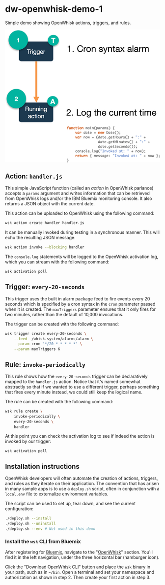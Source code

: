# dw-openwhisk-demo-1

Simple demo showing OpenWhisk actions, triggers, and rules.

![High level diagram](demo-1.png)

## Action: `handler.js`

This simple JavaScript function (called an _action_ in OpenWhisk parlance) accepts a `params` argument and writes information that can be retrieved from OpenWhisk logs and/or the IBM Bluemix monitoring console. It also returns a JSON object with the current date.

This action can be uploaded to OpenWhisk using the following command:

```bash
wsk action create handler handler.js
```

It can be manually invoked during testing in a synchronous manner. This will echo the resulting JSON message:

```bash
wsk action invoke --blocking handler
```

The `console.log` statements will be logged to the OpenWhisk activation log, which you can stream with the following command:

```bash
wsk activation poll
```

## Trigger: `every-20-seconds`

This trigger uses the built in alarm package feed to fire events every 20 seconds which is specified by a cron syntax in the `cron` parameter passed when it is created. The `maxTriggers` parameter ensures that it only fires for two minutes, rather than the default of 10,000 invocations.

The trigger can be created with the following command:

```bash
wsk trigger create every-20-seconds \
    --feed  /whisk.system/alarms/alarm \
    --param cron '*/20 * * * * *' \
    --param maxTriggers 6
```

## Rule: `invoke-periodically`

This rule shows how the `every-20-seconds` trigger can be declaratively mapped to the `handler.js` action. Notice that it's named somewhat abstractly so that if we wanted to use a different trigger, perhaps something that fires every minute instead, we could still keep the logical name.

The rule can be created with the following command:

```bash
wsk rule create \
    invoke-periodically \
    every-20-seconds \
    handler
```

At this point you can check the activation log to see if indeed the action is invoked by our trigger:

```bash
wsk activation poll
```

## Installation instructions

OpenWhisk developers will often automate the creation of actions, triggers, and rules as they iterate on their application. The convention that has arisen in many sample apps is to use a `deploy.sh` script, often in conjunction with a `local.env` file to externalize environment variables.

The script can be used to set up, tear down, and see the current configuration:

```bash
./deploy.sh --install
./deploy.sh --uninstall
./deploy.sh --env # Not used in this demo
```

### Install the `wsk` CLI from Bluemix

After registering for [Bluemix](http://bluemix.net/), navigate to the "[OpenWhisk](https://console.ng.bluemix.net/openwhisk/)" section. You'll find it in the left navigation, under the three horizontal bar (hamburger icon).

Click the "Download OpenWhisk CLI" button and place the `wsk` binary in your path, such as in `~/bin`. Open a terminal and set your namespace and authorization as shown in step 2\. Then create your first action in step 3.
